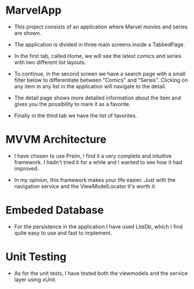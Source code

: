 # MarvelApp

- This project consists of an application where Marvel movies and series are shown. 

- The application is divided in three main screens inside a TabbedPage. 

- In the first tab, called Home, we will see the latest comics and series with two different list layouts.

- To continue, in the second screen we have a search page with a small filter below to differentiate between "Comics" and "Series". Clicking on any item in any list in the application will navigate to the detail.

- The detail page shows more detailed information about the item and gives you the possibility to mark it as a favorite.

- Finally in the third tab we have the list of favorites.

# MVVM Architecture

- I have chosen to use Prsim, I find it a very complete and intuitive framework. I hadn't tried it for a while and I wanted to see how it had improved. 

- In my opinion, this framework makes your life easier. Just with the navigation service and the ViewModelLocator it's worth it.

# Embeded Database

- For the persistence in the application I have used LiteDb, which I find quite easy to use and fast to implement.

# Unit Testing

- As for the unit tests, I have tested both the viewmodels and the service layer using xUnit.